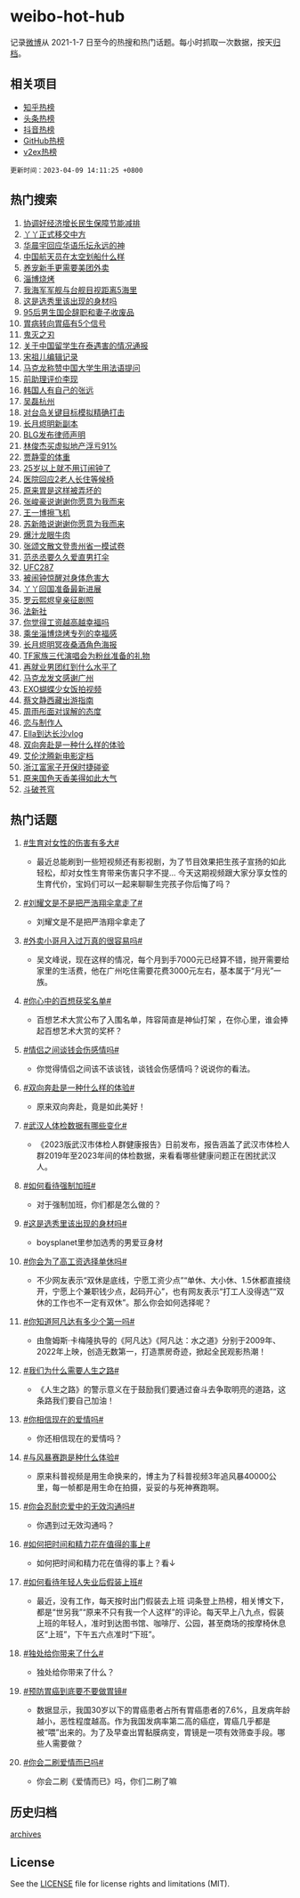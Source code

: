 # weibo-hot-hub

记录[微博](https://www.weibo.com)从 2021-1-7 日至今的热搜和热门话题。每小时抓取一次数据，按天[归档](archives)。

## 相关项目

- [知乎热榜](https://github.com/lonnyzhang423/zhihu-hot-hub)
- [头条热榜](https://github.com/lonnyzhang423/toutiao-hot-hub)
- [抖音热榜](https://github.com/lonnyzhang423/douyin-hot-hub)
- [GitHub热榜](https://github.com/lonnyzhang423/github-hot-hub)
- [v2ex热榜](https://github.com/lonnyzhang423/v2ex-hot-hub)


`更新时间：2023-04-09 14:11:25 +0800`

## 热门搜索

1. [协调好经济增长民生保障节能减排](https://m.weibo.cn/search?containerid=100103type%3D1%26t%3D10%26q%3D%23%E5%8D%8F%E8%B0%83%E5%A5%BD%E7%BB%8F%E6%B5%8E%E5%A2%9E%E9%95%BF%E6%B0%91%E7%94%9F%E4%BF%9D%E9%9A%9C%E8%8A%82%E8%83%BD%E5%87%8F%E6%8E%92%23&stream_entry_id=51&isnewpage=1&extparam=seat%3D1%26cate%3D10103%26stream_entry_id%3D51%26pos%3D0%26c_type%3D51%26dgr%3D0%26filter_type%3Drealtimehot%26display_time%3D1681020682%26pre_seqid%3D1681020682415919708119&luicode=10000011&lfid=106003type%253D25%2526t%253D3%2526disable_hot%253D1%2526filter_type%253Drealtimehot)
1. [丫丫正式移交中方](https://m.weibo.cn/search?containerid=100103type%3D1%26t%3D10%26q%3D%23%E4%B8%AB%E4%B8%AB%E6%AD%A3%E5%BC%8F%E7%A7%BB%E4%BA%A4%E4%B8%AD%E6%96%B9%23&stream_entry_id=31&isnewpage=1&extparam=seat%3D1%26cate%3D5001%26stream_entry_id%3D31%26flag%3D0%26lcate%3D5001%26filter_type%3Drealtimehot%26pos%3D0%26q%3D%2523%25E4%25B8%25AB%25E4%25B8%25AB%25E6%25AD%25A3%25E5%25BC%258F%25E7%25A7%25BB%25E4%25BA%25A4%25E4%25B8%25AD%25E6%2596%25B9%2523%26band_rank%3D1%26c_type%3D31%26dgr%3D0%26realpos%3D1%26display_time%3D1681020682%26pre_seqid%3D1681020682415919708119&luicode=10000011&lfid=106003type%253D25%2526t%253D3%2526disable_hot%253D1%2526filter_type%253Drealtimehot)
1. [华晨宇回应华语乐坛永远的神](https://m.weibo.cn/search?containerid=100103type%3D1%26t%3D10%26q%3D%23%E5%8D%8E%E6%99%A8%E5%AE%87%E5%9B%9E%E5%BA%94%E5%8D%8E%E8%AF%AD%E4%B9%90%E5%9D%9B%E6%B0%B8%E8%BF%9C%E7%9A%84%E7%A5%9E%23&stream_entry_id=31&isnewpage=1&extparam=seat%3D1%26cate%3D5001%26stream_entry_id%3D31%26flag%3D0%26lcate%3D5001%26filter_type%3Drealtimehot%26pos%3D1%26q%3D%2523%25E5%258D%258E%25E6%2599%25A8%25E5%25AE%2587%25E5%259B%259E%25E5%25BA%2594%25E5%258D%258E%25E8%25AF%25AD%25E4%25B9%2590%25E5%259D%259B%25E6%25B0%25B8%25E8%25BF%259C%25E7%259A%2584%25E7%25A5%259E%2523%26band_rank%3D2%26c_type%3D31%26dgr%3D0%26realpos%3D2%26display_time%3D1681020682%26pre_seqid%3D1681020682415919708119&luicode=10000011&lfid=106003type%253D25%2526t%253D3%2526disable_hot%253D1%2526filter_type%253Drealtimehot)
1. [中国航天员在太空划船什么样](https://m.weibo.cn/search?containerid=100103type%3D1%26t%3D10%26q%3D%23%E4%B8%AD%E5%9B%BD%E8%88%AA%E5%A4%A9%E5%91%98%E5%9C%A8%E5%A4%AA%E7%A9%BA%E5%88%92%E8%88%B9%E4%BB%80%E4%B9%88%E6%A0%B7%23&stream_entry_id=31&isnewpage=1&extparam=seat%3D1%26cate%3D5001%26stream_entry_id%3D31%26flag%3D0%26lcate%3D5001%26filter_type%3Drealtimehot%26pos%3D2%26q%3D%2523%25E4%25B8%25AD%25E5%259B%25BD%25E8%2588%25AA%25E5%25A4%25A9%25E5%2591%2598%25E5%259C%25A8%25E5%25A4%25AA%25E7%25A9%25BA%25E5%2588%2592%25E8%2588%25B9%25E4%25BB%2580%25E4%25B9%2588%25E6%25A0%25B7%2523%26band_rank%3D3%26c_type%3D31%26dgr%3D0%26realpos%3D3%26display_time%3D1681020682%26pre_seqid%3D1681020682415919708119&luicode=10000011&lfid=106003type%253D25%2526t%253D3%2526disable_hot%253D1%2526filter_type%253Drealtimehot)
1. [养宠新手更需要美团外卖](https://m.weibo.cn/search?containerid=100103type%3D1%26t%3D10%26q%3D%23%E5%85%BB%E5%AE%A0%E6%96%B0%E6%89%8B%E6%9B%B4%E9%9C%80%E8%A6%81%E7%BE%8E%E5%9B%A2%E5%A4%96%E5%8D%96%23&stream_entry_id=31&isnewpage=1&extparam=seat%3D1%26cate%3D5001%26stream_entry_id%3D31%26lcate%3D5001%26dgr%3D0%26filter_type%3Drealtimehot%26topic_ad%3D1%26pos%3D3%26q%3D%2523%25E5%2585%25BB%25E5%25AE%25A0%25E6%2596%25B0%25E6%2589%258B%25E6%259B%25B4%25E9%259C%2580%25E8%25A6%2581%25E7%25BE%258E%25E5%259B%25A2%25E5%25A4%2596%25E5%258D%2596%2523%26band_rank%3D4%26c_type%3D31%26adid%3D185761%26display_time%3D1681020682%26pre_seqid%3D1681020682415919708119&luicode=10000011&lfid=106003type%253D25%2526t%253D3%2526disable_hot%253D1%2526filter_type%253Drealtimehot)
1. [淄博烧烤](https://m.weibo.cn/search?containerid=100103type%3D1%26t%3D10%26q%3D%E6%B7%84%E5%8D%9A%E7%83%A7%E7%83%A4&stream_entry_id=31&isnewpage=1&extparam=seat%3D1%26cate%3D5001%26stream_entry_id%3D31%26flag%3D0%26lcate%3D5001%26filter_type%3Drealtimehot%26pos%3D4%26q%3D%25E6%25B7%2584%25E5%258D%259A%25E7%2583%25A7%25E7%2583%25A4%26band_rank%3D4%26c_type%3D31%26dgr%3D0%26realpos%3D4%26display_time%3D1681020682%26pre_seqid%3D1681020682415919708119&luicode=10000011&lfid=106003type%253D25%2526t%253D3%2526disable_hot%253D1%2526filter_type%253Drealtimehot)
1. [我海军军舰与台舰目视距离5海里](https://m.weibo.cn/search?containerid=100103type%3D1%26t%3D10%26q%3D%23%E6%88%91%E6%B5%B7%E5%86%9B%E5%86%9B%E8%88%B0%E4%B8%8E%E5%8F%B0%E8%88%B0%E7%9B%AE%E8%A7%86%E8%B7%9D%E7%A6%BB5%E6%B5%B7%E9%87%8C%23&stream_entry_id=31&isnewpage=1&extparam=seat%3D1%26cate%3D5001%26stream_entry_id%3D31%26flag%3D1%26lcate%3D5001%26filter_type%3Drealtimehot%26pos%3D5%26q%3D%2523%25E6%2588%2591%25E6%25B5%25B7%25E5%2586%259B%25E5%2586%259B%25E8%2588%25B0%25E4%25B8%258E%25E5%258F%25B0%25E8%2588%25B0%25E7%259B%25AE%25E8%25A7%2586%25E8%25B7%259D%25E7%25A6%25BB5%25E6%25B5%25B7%25E9%2587%258C%2523%26band_rank%3D5%26c_type%3D31%26dgr%3D0%26realpos%3D5%26display_time%3D1681020682%26pre_seqid%3D1681020682415919708119&luicode=10000011&lfid=106003type%253D25%2526t%253D3%2526disable_hot%253D1%2526filter_type%253Drealtimehot)
1. [这是选秀里该出现的身材吗](https://m.weibo.cn/search?containerid=100103type%3D1%26t%3D10%26q%3D%23%E8%BF%99%E6%98%AF%E9%80%89%E7%A7%80%E9%87%8C%E8%AF%A5%E5%87%BA%E7%8E%B0%E7%9A%84%E8%BA%AB%E6%9D%90%E5%90%97%23&stream_entry_id=31&isnewpage=1&extparam=seat%3D1%26cate%3D5001%26stream_entry_id%3D31%26flag%3D1%26lcate%3D5001%26filter_type%3Drealtimehot%26pos%3D6%26q%3D%2523%25E8%25BF%2599%25E6%2598%25AF%25E9%2580%2589%25E7%25A7%2580%25E9%2587%258C%25E8%25AF%25A5%25E5%2587%25BA%25E7%258E%25B0%25E7%259A%2584%25E8%25BA%25AB%25E6%259D%2590%25E5%2590%2597%2523%26band_rank%3D6%26c_type%3D31%26dgr%3D0%26realpos%3D6%26display_time%3D1681020682%26pre_seqid%3D1681020682415919708119&luicode=10000011&lfid=106003type%253D25%2526t%253D3%2526disable_hot%253D1%2526filter_type%253Drealtimehot)
1. [95后男生国企辞职和妻子收废品](https://m.weibo.cn/search?containerid=100103type%3D1%26t%3D10%26q%3D%2395%E5%90%8E%E7%94%B7%E7%94%9F%E5%9B%BD%E4%BC%81%E8%BE%9E%E8%81%8C%E5%92%8C%E5%A6%BB%E5%AD%90%E6%94%B6%E5%BA%9F%E5%93%81%23&stream_entry_id=31&isnewpage=1&extparam=seat%3D1%26cate%3D5001%26stream_entry_id%3D31%26flag%3D0%26lcate%3D5001%26filter_type%3Drealtimehot%26pos%3D7%26q%3D%252395%25E5%2590%258E%25E7%2594%25B7%25E7%2594%259F%25E5%259B%25BD%25E4%25BC%2581%25E8%25BE%259E%25E8%2581%258C%25E5%2592%258C%25E5%25A6%25BB%25E5%25AD%2590%25E6%2594%25B6%25E5%25BA%259F%25E5%2593%2581%2523%26band_rank%3D7%26c_type%3D31%26dgr%3D0%26realpos%3D7%26display_time%3D1681020682%26pre_seqid%3D1681020682415919708119&luicode=10000011&lfid=106003type%253D25%2526t%253D3%2526disable_hot%253D1%2526filter_type%253Drealtimehot)
1. [胃病转向胃癌有5个信号](https://m.weibo.cn/search?containerid=100103type%3D1%26t%3D10%26q%3D%23%E8%83%83%E7%97%85%E8%BD%AC%E5%90%91%E8%83%83%E7%99%8C%E6%9C%895%E4%B8%AA%E4%BF%A1%E5%8F%B7%23&stream_entry_id=31&isnewpage=1&extparam=seat%3D1%26cate%3D5001%26stream_entry_id%3D31%26flag%3D16%26lcate%3D5001%26filter_type%3Drealtimehot%26pos%3D8%26q%3D%2523%25E8%2583%2583%25E7%2597%2585%25E8%25BD%25AC%25E5%2590%2591%25E8%2583%2583%25E7%2599%258C%25E6%259C%25895%25E4%25B8%25AA%25E4%25BF%25A1%25E5%258F%25B7%2523%26band_rank%3D8%26c_type%3D31%26dgr%3D0%26realpos%3D8%26display_time%3D1681020682%26pre_seqid%3D1681020682415919708119&luicode=10000011&lfid=106003type%253D25%2526t%253D3%2526disable_hot%253D1%2526filter_type%253Drealtimehot)
1. [鬼灭之刃](https://m.weibo.cn/search?containerid=100103type%3D1%26t%3D10%26q%3D%E9%AC%BC%E7%81%AD%E4%B9%8B%E5%88%83&stream_entry_id=31&isnewpage=1&extparam=seat%3D1%26cate%3D5001%26stream_entry_id%3D31%26flag%3D0%26lcate%3D5001%26filter_type%3Drealtimehot%26pos%3D9%26q%3D%25E9%25AC%25BC%25E7%2581%25AD%25E4%25B9%258B%25E5%2588%2583%26band_rank%3D9%26c_type%3D31%26dgr%3D0%26realpos%3D9%26display_time%3D1681020682%26pre_seqid%3D1681020682415919708119&luicode=10000011&lfid=106003type%253D25%2526t%253D3%2526disable_hot%253D1%2526filter_type%253Drealtimehot)
1. [关于中国留学生在泰遇害的情况通报](https://m.weibo.cn/search?containerid=100103type%3D1%26t%3D10%26q%3D%23%E5%85%B3%E4%BA%8E%E4%B8%AD%E5%9B%BD%E7%95%99%E5%AD%A6%E7%94%9F%E5%9C%A8%E6%B3%B0%E9%81%87%E5%AE%B3%E7%9A%84%E6%83%85%E5%86%B5%E9%80%9A%E6%8A%A5%23&stream_entry_id=31&isnewpage=1&extparam=seat%3D1%26cate%3D5001%26stream_entry_id%3D31%26flag%3D1%26lcate%3D5001%26filter_type%3Drealtimehot%26pos%3D10%26q%3D%2523%25E5%2585%25B3%25E4%25BA%258E%25E4%25B8%25AD%25E5%259B%25BD%25E7%2595%2599%25E5%25AD%25A6%25E7%2594%259F%25E5%259C%25A8%25E6%25B3%25B0%25E9%2581%2587%25E5%25AE%25B3%25E7%259A%2584%25E6%2583%2585%25E5%2586%25B5%25E9%2580%259A%25E6%258A%25A5%2523%26band_rank%3D10%26c_type%3D31%26dgr%3D0%26realpos%3D10%26display_time%3D1681020682%26pre_seqid%3D1681020682415919708119&luicode=10000011&lfid=106003type%253D25%2526t%253D3%2526disable_hot%253D1%2526filter_type%253Drealtimehot)
1. [宋祖儿编辑记录](https://m.weibo.cn/search?containerid=100103type%3D1%26t%3D10%26q%3D%23%E5%AE%8B%E7%A5%96%E5%84%BF%E7%BC%96%E8%BE%91%E8%AE%B0%E5%BD%95%23&stream_entry_id=31&isnewpage=1&extparam=seat%3D1%26cate%3D5001%26stream_entry_id%3D31%26flag%3D2%26lcate%3D5001%26filter_type%3Drealtimehot%26pos%3D11%26q%3D%2523%25E5%25AE%258B%25E7%25A5%2596%25E5%2584%25BF%25E7%25BC%2596%25E8%25BE%2591%25E8%25AE%25B0%25E5%25BD%2595%2523%26band_rank%3D11%26c_type%3D31%26dgr%3D0%26realpos%3D11%26display_time%3D1681020682%26pre_seqid%3D1681020682415919708119&luicode=10000011&lfid=106003type%253D25%2526t%253D3%2526disable_hot%253D1%2526filter_type%253Drealtimehot)
1. [马克龙称赞中国大学生用法语提问](https://m.weibo.cn/search?containerid=100103type%3D1%26t%3D10%26q%3D%23%E9%A9%AC%E5%85%8B%E9%BE%99%E7%A7%B0%E8%B5%9E%E4%B8%AD%E5%9B%BD%E5%A4%A7%E5%AD%A6%E7%94%9F%E7%94%A8%E6%B3%95%E8%AF%AD%E6%8F%90%E9%97%AE%23&stream_entry_id=31&isnewpage=1&extparam=seat%3D1%26cate%3D5001%26stream_entry_id%3D31%26flag%3D1%26lcate%3D5001%26filter_type%3Drealtimehot%26pos%3D12%26q%3D%2523%25E9%25A9%25AC%25E5%2585%258B%25E9%25BE%2599%25E7%25A7%25B0%25E8%25B5%259E%25E4%25B8%25AD%25E5%259B%25BD%25E5%25A4%25A7%25E5%25AD%25A6%25E7%2594%259F%25E7%2594%25A8%25E6%25B3%2595%25E8%25AF%25AD%25E6%258F%2590%25E9%2597%25AE%2523%26band_rank%3D12%26c_type%3D31%26dgr%3D0%26realpos%3D12%26display_time%3D1681020682%26pre_seqid%3D1681020682415919708119&luicode=10000011&lfid=106003type%253D25%2526t%253D3%2526disable_hot%253D1%2526filter_type%253Drealtimehot)
1. [前助理评价李现](https://m.weibo.cn/search?containerid=100103type%3D1%26t%3D10%26q%3D%23%E5%89%8D%E5%8A%A9%E7%90%86%E8%AF%84%E4%BB%B7%E6%9D%8E%E7%8E%B0%23&stream_entry_id=31&isnewpage=1&extparam=seat%3D1%26cate%3D5001%26stream_entry_id%3D31%26flag%3D0%26lcate%3D5001%26filter_type%3Drealtimehot%26pos%3D13%26q%3D%2523%25E5%2589%258D%25E5%258A%25A9%25E7%2590%2586%25E8%25AF%2584%25E4%25BB%25B7%25E6%259D%258E%25E7%258E%25B0%2523%26band_rank%3D13%26c_type%3D31%26dgr%3D0%26realpos%3D13%26display_time%3D1681020682%26pre_seqid%3D1681020682415919708119&luicode=10000011&lfid=106003type%253D25%2526t%253D3%2526disable_hot%253D1%2526filter_type%253Drealtimehot)
1. [韩国人有自己的张远](https://m.weibo.cn/search?containerid=100103type%3D1%26t%3D10%26q%3D%E9%9F%A9%E5%9B%BD%E4%BA%BA%E6%9C%89%E8%87%AA%E5%B7%B1%E7%9A%84%E5%BC%A0%E8%BF%9C&stream_entry_id=31&isnewpage=1&extparam=seat%3D1%26cate%3D5001%26stream_entry_id%3D31%26flag%3D0%26lcate%3D5001%26filter_type%3Drealtimehot%26pos%3D14%26q%3D%25E9%259F%25A9%25E5%259B%25BD%25E4%25BA%25BA%25E6%259C%2589%25E8%2587%25AA%25E5%25B7%25B1%25E7%259A%2584%25E5%25BC%25A0%25E8%25BF%259C%26band_rank%3D14%26c_type%3D31%26dgr%3D0%26realpos%3D14%26display_time%3D1681020682%26pre_seqid%3D1681020682415919708119&luicode=10000011&lfid=106003type%253D25%2526t%253D3%2526disable_hot%253D1%2526filter_type%253Drealtimehot)
1. [吴磊杭州](https://m.weibo.cn/search?containerid=100103type%3D1%26t%3D10%26q%3D%E5%90%B4%E7%A3%8A%E6%9D%AD%E5%B7%9E&stream_entry_id=31&isnewpage=1&extparam=seat%3D1%26cate%3D5001%26stream_entry_id%3D31%26flag%3D0%26lcate%3D5001%26filter_type%3Drealtimehot%26pos%3D15%26q%3D%25E5%2590%25B4%25E7%25A3%258A%25E6%259D%25AD%25E5%25B7%259E%26band_rank%3D15%26c_type%3D31%26dgr%3D0%26realpos%3D15%26display_time%3D1681020682%26pre_seqid%3D1681020682415919708119&luicode=10000011&lfid=106003type%253D25%2526t%253D3%2526disable_hot%253D1%2526filter_type%253Drealtimehot)
1. [对台岛关键目标模拟精确打击](https://m.weibo.cn/search?containerid=100103type%3D1%26t%3D10%26q%3D%23%E5%AF%B9%E5%8F%B0%E5%B2%9B%E5%85%B3%E9%94%AE%E7%9B%AE%E6%A0%87%E6%A8%A1%E6%8B%9F%E7%B2%BE%E7%A1%AE%E6%89%93%E5%87%BB%23&stream_entry_id=31&isnewpage=1&extparam=seat%3D1%26cate%3D5001%26stream_entry_id%3D31%26flag%3D1%26lcate%3D5001%26filter_type%3Drealtimehot%26pos%3D16%26q%3D%2523%25E5%25AF%25B9%25E5%258F%25B0%25E5%25B2%259B%25E5%2585%25B3%25E9%2594%25AE%25E7%259B%25AE%25E6%25A0%2587%25E6%25A8%25A1%25E6%258B%259F%25E7%25B2%25BE%25E7%25A1%25AE%25E6%2589%2593%25E5%2587%25BB%2523%26band_rank%3D16%26c_type%3D31%26dgr%3D0%26realpos%3D16%26display_time%3D1681020682%26pre_seqid%3D1681020682415919708119&luicode=10000011&lfid=106003type%253D25%2526t%253D3%2526disable_hot%253D1%2526filter_type%253Drealtimehot)
1. [长月烬明新副本](https://m.weibo.cn/search?containerid=100103type%3D1%26t%3D10%26q%3D%23%E9%95%BF%E6%9C%88%E7%83%AC%E6%98%8E%E6%96%B0%E5%89%AF%E6%9C%AC%23&stream_entry_id=31&isnewpage=1&extparam=seat%3D1%26cate%3D5001%26stream_entry_id%3D31%26flag%3D1%26lcate%3D5001%26filter_type%3Drealtimehot%26pos%3D17%26q%3D%2523%25E9%2595%25BF%25E6%259C%2588%25E7%2583%25AC%25E6%2598%258E%25E6%2596%25B0%25E5%2589%25AF%25E6%259C%25AC%2523%26band_rank%3D17%26c_type%3D31%26dgr%3D0%26realpos%3D17%26display_time%3D1681020682%26pre_seqid%3D1681020682415919708119&luicode=10000011&lfid=106003type%253D25%2526t%253D3%2526disable_hot%253D1%2526filter_type%253Drealtimehot)
1. [BLG发布律师声明](https://m.weibo.cn/search?containerid=100103type%3D1%26t%3D10%26q%3DBLG%E5%8F%91%E5%B8%83%E5%BE%8B%E5%B8%88%E5%A3%B0%E6%98%8E&stream_entry_id=31&isnewpage=1&extparam=seat%3D1%26cate%3D5001%26stream_entry_id%3D31%26flag%3D1%26lcate%3D5001%26filter_type%3Drealtimehot%26pos%3D18%26q%3DBLG%25E5%258F%2591%25E5%25B8%2583%25E5%25BE%258B%25E5%25B8%2588%25E5%25A3%25B0%25E6%2598%258E%26band_rank%3D18%26c_type%3D31%26dgr%3D0%26realpos%3D18%26display_time%3D1681020682%26pre_seqid%3D1681020682415919708119&luicode=10000011&lfid=106003type%253D25%2526t%253D3%2526disable_hot%253D1%2526filter_type%253Drealtimehot)
1. [林俊杰买虚拟地产浮亏91%](https://m.weibo.cn/search?containerid=100103type%3D1%26t%3D10%26q%3D%23%E6%9E%97%E4%BF%8A%E6%9D%B0%E4%B9%B0%E8%99%9A%E6%8B%9F%E5%9C%B0%E4%BA%A7%E6%B5%AE%E4%BA%8F91%25%23&stream_entry_id=31&isnewpage=1&extparam=seat%3D1%26cate%3D5001%26stream_entry_id%3D31%26flag%3D2%26lcate%3D5001%26filter_type%3Drealtimehot%26pos%3D19%26q%3D%2523%25E6%259E%2597%25E4%25BF%258A%25E6%259D%25B0%25E4%25B9%25B0%25E8%2599%259A%25E6%258B%259F%25E5%259C%25B0%25E4%25BA%25A7%25E6%25B5%25AE%25E4%25BA%258F91%2525%2523%26band_rank%3D19%26c_type%3D31%26dgr%3D0%26realpos%3D19%26display_time%3D1681020682%26pre_seqid%3D1681020682415919708119&luicode=10000011&lfid=106003type%253D25%2526t%253D3%2526disable_hot%253D1%2526filter_type%253Drealtimehot)
1. [贾静雯的体重](https://m.weibo.cn/search?containerid=100103type%3D1%26t%3D10%26q%3D%23%E8%B4%BE%E9%9D%99%E9%9B%AF%E7%9A%84%E4%BD%93%E9%87%8D%23&stream_entry_id=31&isnewpage=1&extparam=seat%3D1%26cate%3D5001%26stream_entry_id%3D31%26flag%3D2%26lcate%3D5001%26filter_type%3Drealtimehot%26pos%3D20%26q%3D%2523%25E8%25B4%25BE%25E9%259D%2599%25E9%259B%25AF%25E7%259A%2584%25E4%25BD%2593%25E9%2587%258D%2523%26band_rank%3D20%26c_type%3D31%26dgr%3D0%26realpos%3D20%26display_time%3D1681020682%26pre_seqid%3D1681020682415919708119&luicode=10000011&lfid=106003type%253D25%2526t%253D3%2526disable_hot%253D1%2526filter_type%253Drealtimehot)
1. [25岁以上就不用订闹钟了](https://m.weibo.cn/search?containerid=100103type%3D1%26t%3D10%26q%3D%2325%E5%B2%81%E4%BB%A5%E4%B8%8A%E5%B0%B1%E4%B8%8D%E7%94%A8%E8%AE%A2%E9%97%B9%E9%92%9F%E4%BA%86%23&stream_entry_id=31&isnewpage=1&extparam=seat%3D1%26cate%3D5001%26stream_entry_id%3D31%26flag%3D0%26lcate%3D5001%26filter_type%3Drealtimehot%26pos%3D21%26q%3D%252325%25E5%25B2%2581%25E4%25BB%25A5%25E4%25B8%258A%25E5%25B0%25B1%25E4%25B8%258D%25E7%2594%25A8%25E8%25AE%25A2%25E9%2597%25B9%25E9%2592%259F%25E4%25BA%2586%2523%26band_rank%3D21%26c_type%3D31%26dgr%3D0%26realpos%3D21%26display_time%3D1681020682%26pre_seqid%3D1681020682415919708119&luicode=10000011&lfid=106003type%253D25%2526t%253D3%2526disable_hot%253D1%2526filter_type%253Drealtimehot)
1. [医院回应2老人长住等候椅](https://m.weibo.cn/search?containerid=100103type%3D1%26t%3D10%26q%3D%23%E5%8C%BB%E9%99%A2%E5%9B%9E%E5%BA%942%E8%80%81%E4%BA%BA%E9%95%BF%E4%BD%8F%E7%AD%89%E5%80%99%E6%A4%85%23&stream_entry_id=31&isnewpage=1&extparam=seat%3D1%26cate%3D5001%26stream_entry_id%3D31%26flag%3D0%26lcate%3D5001%26filter_type%3Drealtimehot%26pos%3D22%26q%3D%2523%25E5%258C%25BB%25E9%2599%25A2%25E5%259B%259E%25E5%25BA%25942%25E8%2580%2581%25E4%25BA%25BA%25E9%2595%25BF%25E4%25BD%258F%25E7%25AD%2589%25E5%2580%2599%25E6%25A4%2585%2523%26band_rank%3D22%26c_type%3D31%26dgr%3D0%26realpos%3D22%26display_time%3D1681020682%26pre_seqid%3D1681020682415919708119&luicode=10000011&lfid=106003type%253D25%2526t%253D3%2526disable_hot%253D1%2526filter_type%253Drealtimehot)
1. [原来胃是这样被弄坏的](https://m.weibo.cn/search?containerid=100103type%3D1%26t%3D10%26q%3D%23%E5%8E%9F%E6%9D%A5%E8%83%83%E6%98%AF%E8%BF%99%E6%A0%B7%E8%A2%AB%E5%BC%84%E5%9D%8F%E7%9A%84%23&stream_entry_id=31&isnewpage=1&extparam=seat%3D1%26cate%3D5001%26stream_entry_id%3D31%26flag%3D0%26lcate%3D5001%26filter_type%3Drealtimehot%26pos%3D23%26q%3D%2523%25E5%258E%259F%25E6%259D%25A5%25E8%2583%2583%25E6%2598%25AF%25E8%25BF%2599%25E6%25A0%25B7%25E8%25A2%25AB%25E5%25BC%2584%25E5%259D%258F%25E7%259A%2584%2523%26band_rank%3D23%26c_type%3D31%26dgr%3D0%26realpos%3D23%26display_time%3D1681020682%26pre_seqid%3D1681020682415919708119&luicode=10000011&lfid=106003type%253D25%2526t%253D3%2526disable_hot%253D1%2526filter_type%253Drealtimehot)
1. [张峻豪说谢谢你愿意为我而来](https://m.weibo.cn/search?containerid=100103type%3D1%26t%3D10%26q%3D%23%E5%BC%A0%E5%B3%BB%E8%B1%AA%E8%AF%B4%E8%B0%A2%E8%B0%A2%E4%BD%A0%E6%84%BF%E6%84%8F%E4%B8%BA%E6%88%91%E8%80%8C%E6%9D%A5%23&stream_entry_id=31&isnewpage=1&extparam=seat%3D1%26cate%3D5001%26stream_entry_id%3D31%26flag%3D1%26lcate%3D5001%26filter_type%3Drealtimehot%26pos%3D24%26q%3D%2523%25E5%25BC%25A0%25E5%25B3%25BB%25E8%25B1%25AA%25E8%25AF%25B4%25E8%25B0%25A2%25E8%25B0%25A2%25E4%25BD%25A0%25E6%2584%25BF%25E6%2584%258F%25E4%25B8%25BA%25E6%2588%2591%25E8%2580%258C%25E6%259D%25A5%2523%26band_rank%3D24%26c_type%3D31%26dgr%3D0%26realpos%3D24%26display_time%3D1681020682%26pre_seqid%3D1681020682415919708119&luicode=10000011&lfid=106003type%253D25%2526t%253D3%2526disable_hot%253D1%2526filter_type%253Drealtimehot)
1. [王一博擦飞机](https://m.weibo.cn/search?containerid=100103type%3D1%26t%3D10%26q%3D%23%E7%8E%8B%E4%B8%80%E5%8D%9A%E6%93%A6%E9%A3%9E%E6%9C%BA%23&stream_entry_id=31&isnewpage=1&extparam=seat%3D1%26cate%3D5001%26stream_entry_id%3D31%26flag%3D0%26lcate%3D5001%26filter_type%3Drealtimehot%26pos%3D25%26q%3D%2523%25E7%258E%258B%25E4%25B8%2580%25E5%258D%259A%25E6%2593%25A6%25E9%25A3%259E%25E6%259C%25BA%2523%26band_rank%3D25%26c_type%3D31%26dgr%3D0%26realpos%3D25%26display_time%3D1681020682%26pre_seqid%3D1681020682415919708119&luicode=10000011&lfid=106003type%253D25%2526t%253D3%2526disable_hot%253D1%2526filter_type%253Drealtimehot)
1. [苏新皓说谢谢你愿意为我而来](https://m.weibo.cn/search?containerid=100103type%3D1%26t%3D10%26q%3D%23%E8%8B%8F%E6%96%B0%E7%9A%93%E8%AF%B4%E8%B0%A2%E8%B0%A2%E4%BD%A0%E6%84%BF%E6%84%8F%E4%B8%BA%E6%88%91%E8%80%8C%E6%9D%A5%23&stream_entry_id=31&isnewpage=1&extparam=seat%3D1%26cate%3D5001%26stream_entry_id%3D31%26flag%3D1%26lcate%3D5001%26filter_type%3Drealtimehot%26pos%3D26%26q%3D%2523%25E8%258B%258F%25E6%2596%25B0%25E7%259A%2593%25E8%25AF%25B4%25E8%25B0%25A2%25E8%25B0%25A2%25E4%25BD%25A0%25E6%2584%25BF%25E6%2584%258F%25E4%25B8%25BA%25E6%2588%2591%25E8%2580%258C%25E6%259D%25A5%2523%26band_rank%3D26%26c_type%3D31%26dgr%3D0%26realpos%3D26%26display_time%3D1681020682%26pre_seqid%3D1681020682415919708119&luicode=10000011&lfid=106003type%253D25%2526t%253D3%2526disable_hot%253D1%2526filter_type%253Drealtimehot)
1. [爆汁龙眼牛肉](https://m.weibo.cn/search?containerid=100103type%3D1%26t%3D10%26q%3D%23%E7%88%86%E6%B1%81%E9%BE%99%E7%9C%BC%E7%89%9B%E8%82%89%23&stream_entry_id=31&isnewpage=1&extparam=seat%3D1%26cate%3D5001%26stream_entry_id%3D31%26flag%3D1%26lcate%3D5001%26filter_type%3Drealtimehot%26pos%3D27%26q%3D%2523%25E7%2588%2586%25E6%25B1%2581%25E9%25BE%2599%25E7%259C%25BC%25E7%2589%259B%25E8%2582%2589%2523%26band_rank%3D27%26c_type%3D31%26dgr%3D0%26realpos%3D27%26display_time%3D1681020682%26pre_seqid%3D1681020682415919708119&luicode=10000011&lfid=106003type%253D25%2526t%253D3%2526disable_hot%253D1%2526filter_type%253Drealtimehot)
1. [张颂文散文登贵州省一模试卷](https://m.weibo.cn/search?containerid=100103type%3D1%26t%3D10%26q%3D%23%E5%BC%A0%E9%A2%82%E6%96%87%E6%95%A3%E6%96%87%E7%99%BB%E8%B4%B5%E5%B7%9E%E7%9C%81%E4%B8%80%E6%A8%A1%E8%AF%95%E5%8D%B7%23&stream_entry_id=31&isnewpage=1&extparam=seat%3D1%26cate%3D5001%26stream_entry_id%3D31%26flag%3D0%26lcate%3D5001%26filter_type%3Drealtimehot%26pos%3D28%26q%3D%2523%25E5%25BC%25A0%25E9%25A2%2582%25E6%2596%2587%25E6%2595%25A3%25E6%2596%2587%25E7%2599%25BB%25E8%25B4%25B5%25E5%25B7%259E%25E7%259C%2581%25E4%25B8%2580%25E6%25A8%25A1%25E8%25AF%2595%25E5%258D%25B7%2523%26band_rank%3D28%26c_type%3D31%26dgr%3D0%26realpos%3D28%26display_time%3D1681020682%26pre_seqid%3D1681020682415919708119&luicode=10000011&lfid=106003type%253D25%2526t%253D3%2526disable_hot%253D1%2526filter_type%253Drealtimehot)
1. [范丞丞要久久爱直男打伞](https://m.weibo.cn/search?containerid=100103type%3D1%26t%3D10%26q%3D%23%E8%8C%83%E4%B8%9E%E4%B8%9E%E8%A6%81%E4%B9%85%E4%B9%85%E7%88%B1%E7%9B%B4%E7%94%B7%E6%89%93%E4%BC%9E%23&stream_entry_id=31&isnewpage=1&extparam=seat%3D1%26cate%3D5001%26stream_entry_id%3D31%26flag%3D1%26lcate%3D5001%26filter_type%3Drealtimehot%26pos%3D29%26q%3D%2523%25E8%258C%2583%25E4%25B8%259E%25E4%25B8%259E%25E8%25A6%2581%25E4%25B9%2585%25E4%25B9%2585%25E7%2588%25B1%25E7%259B%25B4%25E7%2594%25B7%25E6%2589%2593%25E4%25BC%259E%2523%26band_rank%3D29%26c_type%3D31%26dgr%3D0%26realpos%3D29%26display_time%3D1681020682%26pre_seqid%3D1681020682415919708119&luicode=10000011&lfid=106003type%253D25%2526t%253D3%2526disable_hot%253D1%2526filter_type%253Drealtimehot)
1. [UFC287](https://m.weibo.cn/search?containerid=100103type%3D1%26t%3D10%26q%3D%23UFC287%23&stream_entry_id=31&isnewpage=1&extparam=seat%3D1%26cate%3D5001%26stream_entry_id%3D31%26flag%3D1%26lcate%3D5001%26filter_type%3Drealtimehot%26pos%3D30%26q%3D%2523UFC287%2523%26band_rank%3D30%26c_type%3D31%26dgr%3D0%26realpos%3D30%26display_time%3D1681020682%26pre_seqid%3D1681020682415919708119&luicode=10000011&lfid=106003type%253D25%2526t%253D3%2526disable_hot%253D1%2526filter_type%253Drealtimehot)
1. [被闹钟惊醒对身体危害大](https://m.weibo.cn/search?containerid=100103type%3D1%26t%3D10%26q%3D%23%E8%A2%AB%E9%97%B9%E9%92%9F%E6%83%8A%E9%86%92%E5%AF%B9%E8%BA%AB%E4%BD%93%E5%8D%B1%E5%AE%B3%E5%A4%A7%23&stream_entry_id=31&isnewpage=1&extparam=seat%3D1%26cate%3D5001%26stream_entry_id%3D31%26flag%3D0%26lcate%3D5001%26filter_type%3Drealtimehot%26pos%3D31%26q%3D%2523%25E8%25A2%25AB%25E9%2597%25B9%25E9%2592%259F%25E6%2583%258A%25E9%2586%2592%25E5%25AF%25B9%25E8%25BA%25AB%25E4%25BD%2593%25E5%258D%25B1%25E5%25AE%25B3%25E5%25A4%25A7%2523%26band_rank%3D31%26c_type%3D31%26dgr%3D0%26realpos%3D31%26display_time%3D1681020682%26pre_seqid%3D1681020682415919708119&luicode=10000011&lfid=106003type%253D25%2526t%253D3%2526disable_hot%253D1%2526filter_type%253Drealtimehot)
1. [丫丫回国准备最新进展](https://m.weibo.cn/search?containerid=100103type%3D1%26t%3D10%26q%3D%23%E4%B8%AB%E4%B8%AB%E5%9B%9E%E5%9B%BD%E5%87%86%E5%A4%87%E6%9C%80%E6%96%B0%E8%BF%9B%E5%B1%95%23&stream_entry_id=31&isnewpage=1&extparam=seat%3D1%26cate%3D5001%26stream_entry_id%3D31%26flag%3D1%26lcate%3D5001%26filter_type%3Drealtimehot%26pos%3D32%26q%3D%2523%25E4%25B8%25AB%25E4%25B8%25AB%25E5%259B%259E%25E5%259B%25BD%25E5%2587%2586%25E5%25A4%2587%25E6%259C%2580%25E6%2596%25B0%25E8%25BF%259B%25E5%25B1%2595%2523%26band_rank%3D32%26c_type%3D31%26dgr%3D0%26realpos%3D32%26display_time%3D1681020682%26pre_seqid%3D1681020682415919708119&luicode=10000011&lfid=106003type%253D25%2526t%253D3%2526disable_hot%253D1%2526filter_type%253Drealtimehot)
1. [罗云熙烬皇亲征剧照](https://m.weibo.cn/search?containerid=100103type%3D1%26t%3D10%26q%3D%23%E7%BD%97%E4%BA%91%E7%86%99%E7%83%AC%E7%9A%87%E4%BA%B2%E5%BE%81%E5%89%A7%E7%85%A7%23&stream_entry_id=31&isnewpage=1&extparam=seat%3D1%26cate%3D5001%26stream_entry_id%3D31%26flag%3D1%26lcate%3D5001%26filter_type%3Drealtimehot%26pos%3D33%26q%3D%2523%25E7%25BD%2597%25E4%25BA%2591%25E7%2586%2599%25E7%2583%25AC%25E7%259A%2587%25E4%25BA%25B2%25E5%25BE%2581%25E5%2589%25A7%25E7%2585%25A7%2523%26band_rank%3D33%26c_type%3D31%26dgr%3D0%26realpos%3D33%26display_time%3D1681020682%26pre_seqid%3D1681020682415919708119&luicode=10000011&lfid=106003type%253D25%2526t%253D3%2526disable_hot%253D1%2526filter_type%253Drealtimehot)
1. [法新社](https://m.weibo.cn/search?containerid=100103type%3D1%26t%3D10%26q%3D%E6%B3%95%E6%96%B0%E7%A4%BE&stream_entry_id=31&isnewpage=1&extparam=seat%3D1%26cate%3D5001%26stream_entry_id%3D31%26flag%3D0%26lcate%3D5001%26filter_type%3Drealtimehot%26pos%3D34%26q%3D%25E6%25B3%2595%25E6%2596%25B0%25E7%25A4%25BE%26band_rank%3D34%26c_type%3D31%26dgr%3D0%26realpos%3D34%26display_time%3D1681020682%26pre_seqid%3D1681020682415919708119&luicode=10000011&lfid=106003type%253D25%2526t%253D3%2526disable_hot%253D1%2526filter_type%253Drealtimehot)
1. [你觉得工资越高越幸福吗](https://m.weibo.cn/search?containerid=100103type%3D1%26t%3D10%26q%3D%23%E4%BD%A0%E8%A7%89%E5%BE%97%E5%B7%A5%E8%B5%84%E8%B6%8A%E9%AB%98%E8%B6%8A%E5%B9%B8%E7%A6%8F%E5%90%97%23&stream_entry_id=31&isnewpage=1&extparam=seat%3D1%26cate%3D5001%26stream_entry_id%3D31%26flag%3D0%26lcate%3D5001%26filter_type%3Drealtimehot%26pos%3D35%26q%3D%2523%25E4%25BD%25A0%25E8%25A7%2589%25E5%25BE%2597%25E5%25B7%25A5%25E8%25B5%2584%25E8%25B6%258A%25E9%25AB%2598%25E8%25B6%258A%25E5%25B9%25B8%25E7%25A6%258F%25E5%2590%2597%2523%26band_rank%3D35%26c_type%3D31%26dgr%3D0%26realpos%3D35%26display_time%3D1681020682%26pre_seqid%3D1681020682415919708119&luicode=10000011&lfid=106003type%253D25%2526t%253D3%2526disable_hot%253D1%2526filter_type%253Drealtimehot)
1. [乘坐淄博烧烤专列的幸福感](https://m.weibo.cn/search?containerid=100103type%3D1%26t%3D10%26q%3D%23%E4%B9%98%E5%9D%90%E6%B7%84%E5%8D%9A%E7%83%A7%E7%83%A4%E4%B8%93%E5%88%97%E7%9A%84%E5%B9%B8%E7%A6%8F%E6%84%9F%23&stream_entry_id=31&isnewpage=1&extparam=seat%3D1%26cate%3D5001%26stream_entry_id%3D31%26flag%3D1%26lcate%3D5001%26filter_type%3Drealtimehot%26pos%3D36%26q%3D%2523%25E4%25B9%2598%25E5%259D%2590%25E6%25B7%2584%25E5%258D%259A%25E7%2583%25A7%25E7%2583%25A4%25E4%25B8%2593%25E5%2588%2597%25E7%259A%2584%25E5%25B9%25B8%25E7%25A6%258F%25E6%2584%259F%2523%26band_rank%3D36%26c_type%3D31%26dgr%3D0%26realpos%3D36%26display_time%3D1681020682%26pre_seqid%3D1681020682415919708119&luicode=10000011&lfid=106003type%253D25%2526t%253D3%2526disable_hot%253D1%2526filter_type%253Drealtimehot)
1. [长月烬明冥夜桑酒角色海报](https://m.weibo.cn/search?containerid=100103type%3D1%26t%3D10%26q%3D%23%E9%95%BF%E6%9C%88%E7%83%AC%E6%98%8E%E5%86%A5%E5%A4%9C%E6%A1%91%E9%85%92%E8%A7%92%E8%89%B2%E6%B5%B7%E6%8A%A5%23&stream_entry_id=31&isnewpage=1&extparam=seat%3D1%26cate%3D5001%26stream_entry_id%3D31%26flag%3D0%26lcate%3D5001%26filter_type%3Drealtimehot%26pos%3D37%26q%3D%2523%25E9%2595%25BF%25E6%259C%2588%25E7%2583%25AC%25E6%2598%258E%25E5%2586%25A5%25E5%25A4%259C%25E6%25A1%2591%25E9%2585%2592%25E8%25A7%2592%25E8%2589%25B2%25E6%25B5%25B7%25E6%258A%25A5%2523%26band_rank%3D37%26c_type%3D31%26dgr%3D0%26realpos%3D37%26display_time%3D1681020682%26pre_seqid%3D1681020682415919708119&luicode=10000011&lfid=106003type%253D25%2526t%253D3%2526disable_hot%253D1%2526filter_type%253Drealtimehot)
1. [TF家族三代演唱会为粉丝准备的礼物](https://m.weibo.cn/search?containerid=100103type%3D1%26t%3D10%26q%3D%23TF%E5%AE%B6%E6%97%8F%E4%B8%89%E4%BB%A3%E6%BC%94%E5%94%B1%E4%BC%9A%E4%B8%BA%E7%B2%89%E4%B8%9D%E5%87%86%E5%A4%87%E7%9A%84%E7%A4%BC%E7%89%A9%23&stream_entry_id=31&isnewpage=1&extparam=seat%3D1%26cate%3D5001%26stream_entry_id%3D31%26flag%3D1%26lcate%3D5001%26filter_type%3Drealtimehot%26pos%3D38%26q%3D%2523TF%25E5%25AE%25B6%25E6%2597%258F%25E4%25B8%2589%25E4%25BB%25A3%25E6%25BC%2594%25E5%2594%25B1%25E4%25BC%259A%25E4%25B8%25BA%25E7%25B2%2589%25E4%25B8%259D%25E5%2587%2586%25E5%25A4%2587%25E7%259A%2584%25E7%25A4%25BC%25E7%2589%25A9%2523%26band_rank%3D38%26c_type%3D31%26dgr%3D0%26realpos%3D38%26display_time%3D1681020682%26pre_seqid%3D1681020682415919708119&luicode=10000011&lfid=106003type%253D25%2526t%253D3%2526disable_hot%253D1%2526filter_type%253Drealtimehot)
1. [再就业男团红到什么水平了](https://m.weibo.cn/search?containerid=100103type%3D1%26t%3D10%26q%3D%23%E5%86%8D%E5%B0%B1%E4%B8%9A%E7%94%B7%E5%9B%A2%E7%BA%A2%E5%88%B0%E4%BB%80%E4%B9%88%E6%B0%B4%E5%B9%B3%E4%BA%86%23&stream_entry_id=31&isnewpage=1&extparam=seat%3D1%26cate%3D5001%26stream_entry_id%3D31%26flag%3D0%26lcate%3D5001%26filter_type%3Drealtimehot%26pos%3D39%26q%3D%2523%25E5%2586%258D%25E5%25B0%25B1%25E4%25B8%259A%25E7%2594%25B7%25E5%259B%25A2%25E7%25BA%25A2%25E5%2588%25B0%25E4%25BB%2580%25E4%25B9%2588%25E6%25B0%25B4%25E5%25B9%25B3%25E4%25BA%2586%2523%26band_rank%3D39%26c_type%3D31%26dgr%3D0%26realpos%3D39%26display_time%3D1681020682%26pre_seqid%3D1681020682415919708119&luicode=10000011&lfid=106003type%253D25%2526t%253D3%2526disable_hot%253D1%2526filter_type%253Drealtimehot)
1. [马克龙发文感谢广州](https://m.weibo.cn/search?containerid=100103type%3D1%26t%3D10%26q%3D%23%E9%A9%AC%E5%85%8B%E9%BE%99%E5%8F%91%E6%96%87%E6%84%9F%E8%B0%A2%E5%B9%BF%E5%B7%9E%23&stream_entry_id=31&isnewpage=1&extparam=seat%3D1%26cate%3D5001%26stream_entry_id%3D31%26flag%3D0%26lcate%3D5001%26filter_type%3Drealtimehot%26pos%3D40%26q%3D%2523%25E9%25A9%25AC%25E5%2585%258B%25E9%25BE%2599%25E5%258F%2591%25E6%2596%2587%25E6%2584%259F%25E8%25B0%25A2%25E5%25B9%25BF%25E5%25B7%259E%2523%26band_rank%3D40%26c_type%3D31%26dgr%3D0%26realpos%3D40%26display_time%3D1681020682%26pre_seqid%3D1681020682415919708119&luicode=10000011&lfid=106003type%253D25%2526t%253D3%2526disable_hot%253D1%2526filter_type%253Drealtimehot)
1. [EXO蝴蝶少女饭拍视频](https://m.weibo.cn/search?containerid=100103type%3D1%26t%3D10%26q%3D%23EXO%E8%9D%B4%E8%9D%B6%E5%B0%91%E5%A5%B3%E9%A5%AD%E6%8B%8D%E8%A7%86%E9%A2%91%23&stream_entry_id=31&isnewpage=1&extparam=seat%3D1%26cate%3D5001%26stream_entry_id%3D31%26flag%3D1%26lcate%3D5001%26filter_type%3Drealtimehot%26pos%3D41%26q%3D%2523EXO%25E8%259D%25B4%25E8%259D%25B6%25E5%25B0%2591%25E5%25A5%25B3%25E9%25A5%25AD%25E6%258B%258D%25E8%25A7%2586%25E9%25A2%2591%2523%26band_rank%3D41%26c_type%3D31%26dgr%3D0%26realpos%3D41%26display_time%3D1681020682%26pre_seqid%3D1681020682415919708119&luicode=10000011&lfid=106003type%253D25%2526t%253D3%2526disable_hot%253D1%2526filter_type%253Drealtimehot)
1. [蔡文静西藏出游指南](https://m.weibo.cn/search?containerid=100103type%3D1%26t%3D10%26q%3D%23%E8%94%A1%E6%96%87%E9%9D%99%E8%A5%BF%E8%97%8F%E5%87%BA%E6%B8%B8%E6%8C%87%E5%8D%97%23&stream_entry_id=31&isnewpage=1&extparam=seat%3D1%26cate%3D5001%26stream_entry_id%3D31%26flag%3D1%26lcate%3D5001%26filter_type%3Drealtimehot%26pos%3D42%26q%3D%2523%25E8%2594%25A1%25E6%2596%2587%25E9%259D%2599%25E8%25A5%25BF%25E8%2597%258F%25E5%2587%25BA%25E6%25B8%25B8%25E6%258C%2587%25E5%258D%2597%2523%26band_rank%3D42%26c_type%3D31%26dgr%3D0%26realpos%3D42%26display_time%3D1681020682%26pre_seqid%3D1681020682415919708119&luicode=10000011&lfid=106003type%253D25%2526t%253D3%2526disable_hot%253D1%2526filter_type%253Drealtimehot)
1. [周雨彤面对误解的态度](https://m.weibo.cn/search?containerid=100103type%3D1%26t%3D10%26q%3D%23%E5%91%A8%E9%9B%A8%E5%BD%A4%E9%9D%A2%E5%AF%B9%E8%AF%AF%E8%A7%A3%E7%9A%84%E6%80%81%E5%BA%A6%23&stream_entry_id=31&isnewpage=1&extparam=seat%3D1%26cate%3D5001%26stream_entry_id%3D31%26flag%3D0%26lcate%3D5001%26filter_type%3Drealtimehot%26pos%3D43%26q%3D%2523%25E5%2591%25A8%25E9%259B%25A8%25E5%25BD%25A4%25E9%259D%25A2%25E5%25AF%25B9%25E8%25AF%25AF%25E8%25A7%25A3%25E7%259A%2584%25E6%2580%2581%25E5%25BA%25A6%2523%26band_rank%3D43%26c_type%3D31%26dgr%3D0%26realpos%3D43%26display_time%3D1681020682%26pre_seqid%3D1681020682415919708119&luicode=10000011&lfid=106003type%253D25%2526t%253D3%2526disable_hot%253D1%2526filter_type%253Drealtimehot)
1. [恋与制作人](https://m.weibo.cn/search?containerid=100103type%3D1%26t%3D10%26q%3D%E6%81%8B%E4%B8%8E%E5%88%B6%E4%BD%9C%E4%BA%BA&stream_entry_id=31&isnewpage=1&extparam=seat%3D1%26cate%3D5001%26stream_entry_id%3D31%26flag%3D1%26lcate%3D5001%26filter_type%3Drealtimehot%26pos%3D44%26q%3D%25E6%2581%258B%25E4%25B8%258E%25E5%2588%25B6%25E4%25BD%259C%25E4%25BA%25BA%26band_rank%3D44%26c_type%3D31%26dgr%3D0%26realpos%3D44%26display_time%3D1681020682%26pre_seqid%3D1681020682415919708119&luicode=10000011&lfid=106003type%253D25%2526t%253D3%2526disable_hot%253D1%2526filter_type%253Drealtimehot)
1. [Ella到达长沙vlog](https://m.weibo.cn/search?containerid=100103type%3D1%26t%3D10%26q%3D%23Ella%E5%88%B0%E8%BE%BE%E9%95%BF%E6%B2%99vlog%23&stream_entry_id=31&isnewpage=1&extparam=seat%3D1%26cate%3D5001%26stream_entry_id%3D31%26flag%3D1%26lcate%3D5001%26filter_type%3Drealtimehot%26pos%3D45%26q%3D%2523Ella%25E5%2588%25B0%25E8%25BE%25BE%25E9%2595%25BF%25E6%25B2%2599vlog%2523%26band_rank%3D45%26c_type%3D31%26dgr%3D0%26realpos%3D45%26display_time%3D1681020682%26pre_seqid%3D1681020682415919708119&luicode=10000011&lfid=106003type%253D25%2526t%253D3%2526disable_hot%253D1%2526filter_type%253Drealtimehot)
1. [双向奔赴是一种什么样的体验](https://m.weibo.cn/search?containerid=100103type%3D1%26t%3D10%26q%3D%23%E5%8F%8C%E5%90%91%E5%A5%94%E8%B5%B4%E6%98%AF%E4%B8%80%E7%A7%8D%E4%BB%80%E4%B9%88%E6%A0%B7%E7%9A%84%E4%BD%93%E9%AA%8C%23&stream_entry_id=31&isnewpage=1&extparam=seat%3D1%26cate%3D5001%26stream_entry_id%3D31%26flag%3D1%26lcate%3D5001%26filter_type%3Drealtimehot%26pos%3D46%26q%3D%2523%25E5%258F%258C%25E5%2590%2591%25E5%25A5%2594%25E8%25B5%25B4%25E6%2598%25AF%25E4%25B8%2580%25E7%25A7%258D%25E4%25BB%2580%25E4%25B9%2588%25E6%25A0%25B7%25E7%259A%2584%25E4%25BD%2593%25E9%25AA%258C%2523%26band_rank%3D46%26c_type%3D31%26dgr%3D0%26realpos%3D46%26display_time%3D1681020682%26pre_seqid%3D1681020682415919708119&luicode=10000011&lfid=106003type%253D25%2526t%253D3%2526disable_hot%253D1%2526filter_type%253Drealtimehot)
1. [艾伦沈腾新电影定档](https://m.weibo.cn/search?containerid=100103type%3D1%26t%3D10%26q%3D%23%E8%89%BE%E4%BC%A6%E6%B2%88%E8%85%BE%E6%96%B0%E7%94%B5%E5%BD%B1%E5%AE%9A%E6%A1%A3%23&stream_entry_id=31&isnewpage=1&extparam=seat%3D1%26cate%3D5001%26stream_entry_id%3D31%26flag%3D0%26lcate%3D5001%26filter_type%3Drealtimehot%26pos%3D47%26q%3D%2523%25E8%2589%25BE%25E4%25BC%25A6%25E6%25B2%2588%25E8%2585%25BE%25E6%2596%25B0%25E7%2594%25B5%25E5%25BD%25B1%25E5%25AE%259A%25E6%25A1%25A3%2523%26band_rank%3D47%26c_type%3D31%26dgr%3D0%26realpos%3D47%26display_time%3D1681020682%26pre_seqid%3D1681020682415919708119&luicode=10000011&lfid=106003type%253D25%2526t%253D3%2526disable_hot%253D1%2526filter_type%253Drealtimehot)
1. [浙江富家子开保时捷碰瓷](https://m.weibo.cn/search?containerid=100103type%3D1%26t%3D10%26q%3D%23%E6%B5%99%E6%B1%9F%E5%AF%8C%E5%AE%B6%E5%AD%90%E5%BC%80%E4%BF%9D%E6%97%B6%E6%8D%B7%E7%A2%B0%E7%93%B7%23&stream_entry_id=31&isnewpage=1&extparam=seat%3D1%26cate%3D5001%26stream_entry_id%3D31%26flag%3D0%26lcate%3D5001%26filter_type%3Drealtimehot%26pos%3D48%26q%3D%2523%25E6%25B5%2599%25E6%25B1%259F%25E5%25AF%258C%25E5%25AE%25B6%25E5%25AD%2590%25E5%25BC%2580%25E4%25BF%259D%25E6%2597%25B6%25E6%258D%25B7%25E7%25A2%25B0%25E7%2593%25B7%2523%26band_rank%3D48%26c_type%3D31%26dgr%3D0%26realpos%3D48%26display_time%3D1681020682%26pre_seqid%3D1681020682415919708119&luicode=10000011&lfid=106003type%253D25%2526t%253D3%2526disable_hot%253D1%2526filter_type%253Drealtimehot)
1. [原来国色天香美得如此大气](https://m.weibo.cn/search?containerid=100103type%3D1%26t%3D10%26q%3D%23%E5%8E%9F%E6%9D%A5%E5%9B%BD%E8%89%B2%E5%A4%A9%E9%A6%99%E7%BE%8E%E5%BE%97%E5%A6%82%E6%AD%A4%E5%A4%A7%E6%B0%94%23&stream_entry_id=31&isnewpage=1&extparam=seat%3D1%26cate%3D5001%26stream_entry_id%3D31%26flag%3D1%26lcate%3D5001%26filter_type%3Drealtimehot%26pos%3D49%26q%3D%2523%25E5%258E%259F%25E6%259D%25A5%25E5%259B%25BD%25E8%2589%25B2%25E5%25A4%25A9%25E9%25A6%2599%25E7%25BE%258E%25E5%25BE%2597%25E5%25A6%2582%25E6%25AD%25A4%25E5%25A4%25A7%25E6%25B0%2594%2523%26band_rank%3D49%26c_type%3D31%26dgr%3D0%26realpos%3D49%26display_time%3D1681020682%26pre_seqid%3D1681020682415919708119&luicode=10000011&lfid=106003type%253D25%2526t%253D3%2526disable_hot%253D1%2526filter_type%253Drealtimehot)
1. [斗破苍穹](https://m.weibo.cn/search?containerid=100103type%3D1%26t%3D10%26q%3D%E6%96%97%E7%A0%B4%E8%8B%8D%E7%A9%B9&stream_entry_id=31&isnewpage=1&extparam=seat%3D1%26cate%3D5001%26stream_entry_id%3D31%26flag%3D0%26lcate%3D5001%26filter_type%3Drealtimehot%26pos%3D50%26q%3D%25E6%2596%2597%25E7%25A0%25B4%25E8%258B%258D%25E7%25A9%25B9%26band_rank%3D50%26c_type%3D31%26dgr%3D0%26realpos%3D50%26display_time%3D1681020682%26pre_seqid%3D1681020682415919708119&luicode=10000011&lfid=106003type%253D25%2526t%253D3%2526disable_hot%253D1%2526filter_type%253Drealtimehot)

## 热门话题

1. [#生育对女性的伤害有多大#](https://m.weibo.cn/search?containerid=231522type%3D1%26t%3D10%26q%3D%23%E7%94%9F%E8%82%B2%E5%AF%B9%E5%A5%B3%E6%80%A7%E7%9A%84%E4%BC%A4%E5%AE%B3%E6%9C%89%E5%A4%9A%E5%A4%A7%23&stream_entry_id=128&isnewpage=1&extparam=seat%3D1%26cate%3D5004%26pos%3D1-0-0%26dgr%3D0%26lcate%3D5004%26unitid%3D1680850343362%26c_type%3D128%26display_time%3D1681020685%26pre_seqid%3D1681020685176032427182&luicode=10000011&lfid=231648_-_4)
    - 最近总能刷到一些短视频还有影视剧，为了节目效果把生孩子宣扬的如此轻松，却对女性生育带来伤害只字不提…
今天这期视频跟大家分享女性的生育代价，宝妈们可以一起来聊聊生完孩子你后悔了吗？

1. [#刘耀文是不是把严浩翔伞拿走了#](https://m.weibo.cn/search?containerid=231522type%3D1%26t%3D10%26q%3D%23%E5%88%98%E8%80%80%E6%96%87%E6%98%AF%E4%B8%8D%E6%98%AF%E6%8A%8A%E4%B8%A5%E6%B5%A9%E7%BF%94%E4%BC%9E%E6%8B%BF%E8%B5%B0%E4%BA%86%23&stream_entry_id=128&isnewpage=1&extparam=seat%3D1%26cate%3D5004%26pos%3D1-0-1%26dgr%3D0%26lcate%3D5004%26unitid%3D1681013517779%26c_type%3D128%26display_time%3D1681020685%26pre_seqid%3D1681020685176032427182&luicode=10000011&lfid=231648_-_4)
    - 刘耀文是不是把严浩翔伞拿走了

1. [#外卖小哥月入过万真的很容易吗#](https://m.weibo.cn/search?containerid=231522type%3D1%26t%3D10%26q%3D%23%E5%A4%96%E5%8D%96%E5%B0%8F%E5%93%A5%E6%9C%88%E5%85%A5%E8%BF%87%E4%B8%87%E7%9C%9F%E7%9A%84%E5%BE%88%E5%AE%B9%E6%98%93%E5%90%97%23&stream_entry_id=128&isnewpage=1&extparam=seat%3D1%26cate%3D5004%26pos%3D1-0-2%26dgr%3D0%26lcate%3D5004%26unitid%3D1680999401831%26c_type%3D128%26display_time%3D1681020685%26pre_seqid%3D1681020685176032427182&luicode=10000011&lfid=231648_-_4)
    - 吴文峰说，现在这样的情况，每个月到手7000元已经算不错，抛开需要给家里的生活费，他在广州吃住需要花费3000元左右，基本属于“月光”一族。

1. [#你心中的百想获奖名单#](https://m.weibo.cn/search?containerid=231522type%3D1%26t%3D10%26q%3D%23%E4%BD%A0%E5%BF%83%E4%B8%AD%E7%9A%84%E7%99%BE%E6%83%B3%E8%8E%B7%E5%A5%96%E5%90%8D%E5%8D%95%23&stream_entry_id=128&isnewpage=1&extparam=seat%3D1%26cate%3D5004%26pos%3D1-0-3%26dgr%3D0%26lcate%3D5004%26unitid%3D1680856369100%26c_type%3D128%26display_time%3D1681020685%26pre_seqid%3D1681020685176032427182&luicode=10000011&lfid=231648_-_4)
    - 百想艺术大赏公布了入围名单，阵容简直是神仙打架 ，在你心里，谁会捧起百想艺术大赏的奖杯？

1. [#情侣之间谈钱会伤感情吗#](https://m.weibo.cn/search?containerid=231522type%3D1%26t%3D10%26q%3D%23%E6%83%85%E4%BE%A3%E4%B9%8B%E9%97%B4%E8%B0%88%E9%92%B1%E4%BC%9A%E4%BC%A4%E6%84%9F%E6%83%85%E5%90%97%23&stream_entry_id=128&isnewpage=1&extparam=seat%3D1%26cate%3D5004%26pos%3D1-0-4%26dgr%3D0%26lcate%3D5004%26unitid%3D1680864734127%26c_type%3D128%26display_time%3D1681020685%26pre_seqid%3D1681020685176032427182&luicode=10000011&lfid=231648_-_4)
    - 你觉得情侣之间该不该谈钱，谈钱会伤感情吗？说说你的看法。

1. [#双向奔赴是一种什么样的体验#](https://m.weibo.cn/search?containerid=231522type%3D1%26t%3D10%26q%3D%23%E5%8F%8C%E5%90%91%E5%A5%94%E8%B5%B4%E6%98%AF%E4%B8%80%E7%A7%8D%E4%BB%80%E4%B9%88%E6%A0%B7%E7%9A%84%E4%BD%93%E9%AA%8C%23&stream_entry_id=128&isnewpage=1&extparam=seat%3D1%26cate%3D5004%26pos%3D1-0-5%26dgr%3D0%26lcate%3D5004%26unitid%3D1681015634057%26c_type%3D128%26display_time%3D1681020685%26pre_seqid%3D1681020685176032427182&luicode=10000011&lfid=231648_-_4)
    - 原来双向奔赴，竟是如此美好！

1. [#武汉人体检数据有哪些变化#](https://m.weibo.cn/search?containerid=231522type%3D1%26t%3D10%26q%3D%23%E6%AD%A6%E6%B1%89%E4%BA%BA%E4%BD%93%E6%A3%80%E6%95%B0%E6%8D%AE%E6%9C%89%E5%93%AA%E4%BA%9B%E5%8F%98%E5%8C%96%23&stream_entry_id=128&isnewpage=1&extparam=seat%3D1%26cate%3D5004%26pos%3D1-0-6%26dgr%3D0%26lcate%3D5004%26unitid%3D1681007512057%26c_type%3D128%26display_time%3D1681020685%26pre_seqid%3D1681020685176032427182&luicode=10000011&lfid=231648_-_4)
    - 《2023版武汉市体检人群健康报告》日前发布，报告涵盖了武汉市体检人群2019年至2023年间的体检数据，来看看哪些健康问题正在困扰武汉人。

1. [#如何看待强制加班#](https://m.weibo.cn/search?containerid=231522type%3D1%26t%3D10%26q%3D%23%E5%A6%82%E4%BD%95%E7%9C%8B%E5%BE%85%E5%BC%BA%E5%88%B6%E5%8A%A0%E7%8F%AD%23&stream_entry_id=128&isnewpage=1&extparam=seat%3D1%26cate%3D5004%26pos%3D1-0-7%26dgr%3D0%26lcate%3D5004%26unitid%3D1681012613177%26c_type%3D128%26display_time%3D1681020685%26pre_seqid%3D1681020685176032427182&luicode=10000011&lfid=231648_-_4)
    - 对于强制加班，你们都是怎么做的？

1. [#这是选秀里该出现的身材吗#](https://m.weibo.cn/search?containerid=231522type%3D1%26t%3D10%26q%3D%23%E8%BF%99%E6%98%AF%E9%80%89%E7%A7%80%E9%87%8C%E8%AF%A5%E5%87%BA%E7%8E%B0%E7%9A%84%E8%BA%AB%E6%9D%90%E5%90%97%23&stream_entry_id=128&isnewpage=1&extparam=seat%3D1%26cate%3D5004%26pos%3D1-0-8%26dgr%3D0%26lcate%3D5004%26unitid%3D1681011732784%26c_type%3D128%26display_time%3D1681020685%26pre_seqid%3D1681020685176032427182&luicode=10000011&lfid=231648_-_4)
    - boysplanet里参加选秀的男爱豆身材

1. [#你会为了高工资选择单休吗#](https://m.weibo.cn/search?containerid=231522type%3D1%26t%3D10%26q%3D%23%E4%BD%A0%E4%BC%9A%E4%B8%BA%E4%BA%86%E9%AB%98%E5%B7%A5%E8%B5%84%E9%80%89%E6%8B%A9%E5%8D%95%E4%BC%91%E5%90%97%23&stream_entry_id=128&isnewpage=1&extparam=seat%3D1%26cate%3D5004%26pos%3D1-0-9%26dgr%3D0%26lcate%3D5004%26unitid%3D1680850342164%26c_type%3D128%26display_time%3D1681020685%26pre_seqid%3D1681020685176032427182&luicode=10000011&lfid=231648_-_4)
    - 不少网友表示“双休是底线，宁愿工资少点”“单休、大小休、1.5休都直接绕开，宁愿上个兼职钱少点，起码开心”，也有网友表示“打工人没得选”“双休的工作也不一定有双休”。那么你会如何选择呢？

1. [#你知道阿凡达有多少个第一吗#](https://m.weibo.cn/search?containerid=231522type%3D1%26t%3D10%26q%3D%23%E4%BD%A0%E7%9F%A5%E9%81%93%E9%98%BF%E5%87%A1%E8%BE%BE%E6%9C%89%E5%A4%9A%E5%B0%91%E4%B8%AA%E7%AC%AC%E4%B8%80%E5%90%97%23&stream_entry_id=128&isnewpage=1&extparam=seat%3D1%26cate%3D5004%26pos%3D1-0-10%26dgr%3D0%26lcate%3D5004%26unitid%3D1681010224786%26c_type%3D128%26display_time%3D1681020685%26pre_seqid%3D1681020685176032427182&luicode=10000011&lfid=231648_-_4)
    - 由詹姆斯·卡梅隆执导的《阿凡达》《阿凡达：水之道》分别于2009年、2022年上映，创造无数第一，打造票房奇迹，掀起全民观影热潮！

1. [#我们为什么需要人生之路#](https://m.weibo.cn/search?containerid=231522type%3D1%26t%3D10%26q%3D%23%E6%88%91%E4%BB%AC%E4%B8%BA%E4%BB%80%E4%B9%88%E9%9C%80%E8%A6%81%E4%BA%BA%E7%94%9F%E4%B9%8B%E8%B7%AF%23&stream_entry_id=128&isnewpage=1&extparam=seat%3D1%26cate%3D5004%26pos%3D1-0-11%26dgr%3D0%26lcate%3D5004%26unitid%3D1681006343040%26c_type%3D128%26display_time%3D1681020685%26pre_seqid%3D1681020685176032427182&luicode=10000011&lfid=231648_-_4)
    - 《人生之路》的警示意义在于鼓励我们要通过奋斗去争取明亮的道路，这条路我们要自己加油！

1. [#你相信现在的爱情吗#](https://m.weibo.cn/search?containerid=231522type%3D1%26t%3D10%26q%3D%23%E4%BD%A0%E7%9B%B8%E4%BF%A1%E7%8E%B0%E5%9C%A8%E7%9A%84%E7%88%B1%E6%83%85%E5%90%97%23&stream_entry_id=128&isnewpage=1&extparam=seat%3D1%26cate%3D5004%26pos%3D1-0-12%26dgr%3D0%26lcate%3D5004%26unitid%3D1680909755969%26c_type%3D128%26display_time%3D1681020685%26pre_seqid%3D1681020685176032427182&luicode=10000011&lfid=231648_-_4)
    - 你还相信现在的爱情吗？

1. [#与风暴赛跑是种什么体验#](https://m.weibo.cn/search?containerid=231522type%3D1%26t%3D10%26q%3D%23%E4%B8%8E%E9%A3%8E%E6%9A%B4%E8%B5%9B%E8%B7%91%E6%98%AF%E7%A7%8D%E4%BB%80%E4%B9%88%E4%BD%93%E9%AA%8C%23&stream_entry_id=128&isnewpage=1&extparam=seat%3D1%26cate%3D5004%26pos%3D1-0-13%26dgr%3D0%26lcate%3D5004%26unitid%3D1681004797920%26c_type%3D128%26display_time%3D1681020685%26pre_seqid%3D1681020685176032427182&luicode=10000011&lfid=231648_-_4)
    - 原来科普视频是用生命换来的，博主为了科普视频3年追风暴40000公里，每一帧都是用生命在拍摄，妥妥的与死神赛跑啊。

1. [#你会忍耐恋爱中的无效沟通吗#](https://m.weibo.cn/search?containerid=231522type%3D1%26t%3D10%26q%3D%23%E4%BD%A0%E4%BC%9A%E5%BF%8D%E8%80%90%E6%81%8B%E7%88%B1%E4%B8%AD%E7%9A%84%E6%97%A0%E6%95%88%E6%B2%9F%E9%80%9A%E5%90%97%23&stream_entry_id=128&isnewpage=1&extparam=seat%3D1%26cate%3D5004%26pos%3D1-0-14%26dgr%3D0%26lcate%3D5004%26unitid%3D1681014697333%26c_type%3D128%26display_time%3D1681020685%26pre_seqid%3D1681020685176032427182&luicode=10000011&lfid=231648_-_4)
    - 你遇到过无效沟通吗？

1. [#如何把时间和精力花在值得的事上#](https://m.weibo.cn/search?containerid=231522type%3D1%26t%3D10%26q%3D%23%E5%A6%82%E4%BD%95%E6%8A%8A%E6%97%B6%E9%97%B4%E5%92%8C%E7%B2%BE%E5%8A%9B%E8%8A%B1%E5%9C%A8%E5%80%BC%E5%BE%97%E7%9A%84%E4%BA%8B%E4%B8%8A%23&stream_entry_id=128&isnewpage=1&extparam=seat%3D1%26cate%3D5004%26pos%3D1-0-15%26dgr%3D0%26lcate%3D5004%26unitid%3D1680998245793%26c_type%3D128%26display_time%3D1681020685%26pre_seqid%3D1681020685176032427182&luicode=10000011&lfid=231648_-_4)
    - 如何把时间和精力花在值得的事上？看↓

1. [#如何看待年轻人失业后假装上班#](https://m.weibo.cn/search?containerid=231522type%3D1%26t%3D10%26q%3D%23%E5%A6%82%E4%BD%95%E7%9C%8B%E5%BE%85%E5%B9%B4%E8%BD%BB%E4%BA%BA%E5%A4%B1%E4%B8%9A%E5%90%8E%E5%81%87%E8%A3%85%E4%B8%8A%E7%8F%AD%23&stream_entry_id=128&isnewpage=1&extparam=seat%3D1%26cate%3D5004%26pos%3D1-0-16%26dgr%3D0%26lcate%3D5004%26unitid%3D1680913343656%26c_type%3D128%26display_time%3D1681020685%26pre_seqid%3D1681020685176032427182&luicode=10000011&lfid=231648_-_4)
    - 最近，没有工作，每天按时出门假装去上班 词条登上热榜，相关博文下，都是“世另我”“原来不只有我一个人这样”的评论。每天早上八九点，假装上班的年轻人，准时到达图书馆、咖啡厅、公园，甚至商场的按摩椅休息区“上班”，下午五六点准时“下班”。

1. [#独处给你带来了什么#](https://m.weibo.cn/search?containerid=231522type%3D1%26t%3D10%26q%3D%23%E7%8B%AC%E5%A4%84%E7%BB%99%E4%BD%A0%E5%B8%A6%E6%9D%A5%E4%BA%86%E4%BB%80%E4%B9%88%23&stream_entry_id=128&isnewpage=1&extparam=seat%3D1%26cate%3D5004%26pos%3D1-0-17%26dgr%3D0%26lcate%3D5004%26unitid%3D1680881020775%26c_type%3D128%26display_time%3D1681020685%26pre_seqid%3D1681020685176032427182&luicode=10000011&lfid=231648_-_4)
    - 独处给你带来了什么？

1. [#预防胃癌到底要不要做胃镜#](https://m.weibo.cn/search?containerid=231522type%3D1%26t%3D10%26q%3D%23%E9%A2%84%E9%98%B2%E8%83%83%E7%99%8C%E5%88%B0%E5%BA%95%E8%A6%81%E4%B8%8D%E8%A6%81%E5%81%9A%E8%83%83%E9%95%9C%23&stream_entry_id=128&isnewpage=1&extparam=seat%3D1%26cate%3D5004%26pos%3D1-0-18%26dgr%3D0%26lcate%3D5004%26unitid%3D1681009600097%26c_type%3D128%26display_time%3D1681020685%26pre_seqid%3D1681020685176032427182&luicode=10000011&lfid=231648_-_4)
    - 数据显示，我国30岁以下的胃癌患者占所有胃癌患者的7.6%，且发病年龄越小，恶性程度越高。作为我国发病率第二高的癌症，胃癌几乎都是被“喂”出来的。为了及早查出胃黏膜病变，胃镜是一项有效筛查手段。哪些人需要做？

1. [#你会二刷爱情而已吗#](https://m.weibo.cn/search?containerid=231522type%3D1%26t%3D10%26q%3D%23%E4%BD%A0%E4%BC%9A%E4%BA%8C%E5%88%B7%E7%88%B1%E6%83%85%E8%80%8C%E5%B7%B2%E5%90%97%23&stream_entry_id=128&isnewpage=1&extparam=seat%3D1%26cate%3D5004%26pos%3D1-0-19%26dgr%3D0%26lcate%3D5004%26unitid%3D1680936129792%26c_type%3D128%26display_time%3D1681020685%26pre_seqid%3D1681020685176032427182&luicode=10000011&lfid=231648_-_4)
    - 你会二刷《爱情而已》吗，你们二刷了嘛


## 历史归档

[archives](archives)

## License

See the [LICENSE](LICENSE) file for license rights and limitations (MIT).
